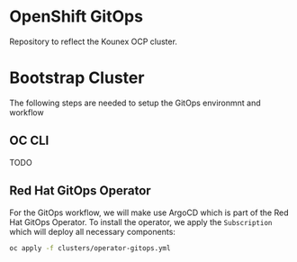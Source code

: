 # OpenShift GitOps

Repository to reflect the Kounex OCP cluster.

# Bootstrap Cluster

The following steps are needed to setup the GitOps environmnt and workflow

## OC CLI

TODO

## Red Hat GitOps Operator

For the GitOps workflow, we will make use ArgoCD which is part of the Red Hat GitOps Operator. To install the operator, we apply the `Subscription` which will deploy all necessary components:

```sh
oc apply -f clusters/operator-gitops.yml 
```
